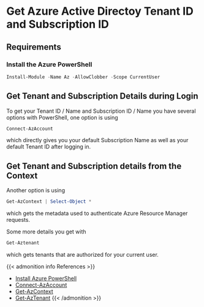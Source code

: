 # Get Azure Active Directoy Tenant ID and Subscription ID


## Requirements

### Install the Azure PowerShell

```powershell
Install-Module -Name Az -AllowClobber -Scope CurrentUser
```

## Get Tenant and Subscription Details during Login
To get your Tenant ID / Name and Subscription ID / Name you have several options with PowerShell, one option is using

```powershell
Connect-AzAccount
```

which directly gives you your default Subscription Name as well as your default Tenant ID after logging in.

## Get Tenant and Subscription details from the Context

Another option is using

```powershell
Get-AzContext | Select-Object *
```

which gets the metadata used to authenticate Azure Resource Manager requests.

Some more details you get with

```powershell
Get-Aztenant
```

which gets tenants that are authorized for your current user.

{{< admonition info References >}}
- [Install Azure PowerShell](https://docs.microsoft.com/en-us/powershell/azure/install-az-ps)
- [Connect-AzAccount](https://docs.microsoft.com/en-us/powershell/module/az.accounts/connect-azaccount?view=azps-5.5.0)
- [Get-AzContext](https://docs.microsoft.com/en-us/powershell/module/az.accounts/get-azcontext?view=azps-5.5.0)
- [Get-AzTenant](https://docs.microsoft.com/en-us/powershell/module/az.accounts/get-aztenant?view=azps-5.5.0)
{{< /admonition >}}
